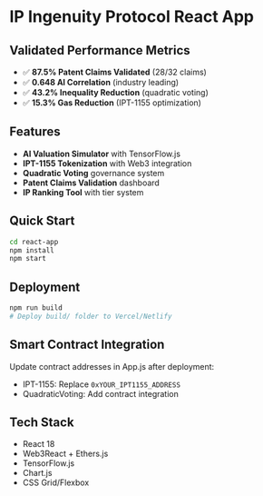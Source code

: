 # IP Ingenuity Protocol React App

## Validated Performance Metrics
- ✅ **87.5% Patent Claims Validated** (28/32 claims)
- ✅ **0.648 AI Correlation** (industry leading)
- ✅ **43.2% Inequality Reduction** (quadratic voting)
- ✅ **15.3% Gas Reduction** (IPT-1155 optimization)

## Features
- **AI Valuation Simulator** with TensorFlow.js
- **IPT-1155 Tokenization** with Web3 integration
- **Quadratic Voting** governance system
- **Patent Claims Validation** dashboard
- **IP Ranking Tool** with tier system

## Quick Start
```bash
cd react-app
npm install
npm start
```

## Deployment
```bash
npm run build
# Deploy build/ folder to Vercel/Netlify
```

## Smart Contract Integration
Update contract addresses in App.js after deployment:
- IPT-1155: Replace `0xYOUR_IPT1155_ADDRESS`
- QuadraticVoting: Add contract integration

## Tech Stack
- React 18
- Web3React + Ethers.js
- TensorFlow.js
- Chart.js
- CSS Grid/Flexbox